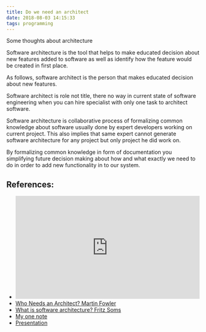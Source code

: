 ```yaml
---
title: Do we need an architect
date: 2018-08-03 14:15:33
tags: programming
---
```

Some thoughts about architecture

Software architecture is the tool that helps to make educated decision about new features added to software as well as identify how the feature would be created in first place.

As follows, software architect is the person that makes educated decision about new features.

Software architect is role not title, there no way in current state of software engineering when you can hire specialist with only one task to architect software.

Software architecture is collaborative process of formalizing common knowledge about software usually done by expert developers working on current project. This also implies that same expert cannot generate software architecture for any project but only project he did work on.

By formalizing common knowledge in form of documentation you simplifying future decision making about how and what exactly we need to do in order to add new functionality in to our system.  

## References:

* <iframe width="480" height="269" src="https://www.youtube.com/embed/DngAZyWMGR0" frameborder="0" allow="autoplay; encrypted-media" allowfullscreen></iframe>
* [Who Needs an Architect? Martin Fowler](https://martinfowler.com/ieeeSoftware/whoNeedsArchitect.pdf)
* [What is software architecture? Fritz Soms](https://dl.acm.org/citation.cfm?id=2389879#abstract)
* [My one note](https://onedrive.live.com/?Software%20Architecture&section-id={B759FF1E-D03A-4592-9301-B108DAD55E62}&page-id={7C8D339B-7CB0-4D28-B176-6BE6F1E8C7BB}&end)
* [Presentation](/assets/krdev3_architect.pdf)